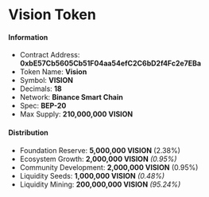 # Vision Token

#### **Information**

* Contract Address: **0xbE57Cb5605Cb51F04aa54efC2C6bD2f4Fc2e7EBa**
* Token Name: **Vision**
* Symbol: **VISION**
* Decimals: **18**
* Network: **Binance Smart Chain**
* Spec: **BEP-20**
* Max Supply: **210,000,000 VISION**

#### Distribution

* Foundation Reserve: **5,000,000 VISION** \(2.38%\)
* Ecosystem Growth: **2,000,000 VISION** _\(0.95%\)_
* Community Development: **2,000,000 VISION** \(0.95%\)
* Liquidity Seeds: **1,000,000 VISION** _\(0.48%\)_
* Liquidity Mining: **200,000,000 VISION** _\(95.24%\)_

